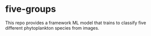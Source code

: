 # five-groups
This repo provides a framework ML model that trains to classify five different phytoplankton species from images.
